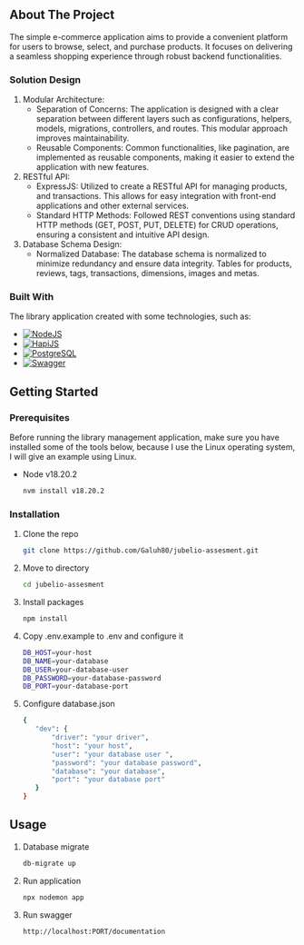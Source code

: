 <!-- ABOUT THE PROJECT -->
## About The Project

The simple e-commerce application aims to provide a convenient platform for users to browse, select, and purchase products. It focuses on delivering a seamless shopping experience through robust backend functionalities.

### Solution Design

1. Modular Architecture:
    * Separation of Concerns: The application is designed with a clear separation between different layers such as configurations, helpers, models, migrations, controllers, and routes. This modular approach improves maintainability.
    * Reusable Components: Common functionalities, like pagination, are implemented as reusable components, making it easier to extend the application with new features.
2. RESTful API:
    * ExpressJS: Utilized to create a RESTful API for managing products, and transactions. This allows for easy integration with front-end applications and other external services.
    * Standard HTTP Methods: Followed REST conventions using standard HTTP methods (GET, POST, PUT, DELETE) for CRUD operations, ensuring a consistent and intuitive API design.
3. Database Schema Design:
    * Normalized Database: The database schema is normalized to minimize redundancy and ensure data integrity. Tables for products, reviews, tags, transactions, dimensions, images and metas.

### Built With

The library application created with some technologies, such as:

* [![NodeJS][NodeJS]][NodeJS-url]
* [![HapiJS][HapiJS]][HapiJS-url]
* [![PostgreSQL][PostgreSQL]][PostgreSQL-url]
* [![Swagger][Swagger]][Swagger-url]


<!-- GETTING STARTED -->
## Getting Started

### Prerequisites

Before running the library management application, make sure you have installed some of the tools below, because I use the Linux operating system, I will give an example using Linux.
* Node v18.20.2
  ```sh
  nvm install v18.20.2
  ```

### Installation

1. Clone the repo
   ```sh
   git clone https://github.com/Galuh80/jubelio-assesment.git
   ```
2. Move to directory
   ```sh
   cd jubelio-assesment
   ```
3. Install packages
   ```sh
   npm install
   ```
4. Copy .env.example to .env and configure it
   ```sh
   DB_HOST=your-host
   DB_NAME=your-database
   DB_USER=your-database-user
   DB_PASSWORD=your-database-password
   DB_PORT=your-database-port
   ```
6. Configure database.json
   ```sh
   {
      "dev": {
          "driver": "your driver",
          "host": "your host",
          "user": "your database user ",
          "password": "your database password",
          "database": "your database",
          "port": "your database port"
      }
   }
   ```

<!-- USAGE EXAMPLES -->
## Usage

1. Database migrate
   ```sh
   db-migrate up
   ```
2. Run application
   ```sh
   npx nodemon app
   ```
3. Run swagger
   ```sh
   http://localhost:PORT/documentation
   ```

<!-- MARKDOWN LINKS & IMAGES -->
<!-- https://www.markdownguide.org/basic-syntax/#reference-style-links -->
[NodeJS]: https://img.shields.io/badge/Node.js-43853D?style=for-the-badge&logo=node.js&logoColor=white
[NodeJS-url]: https://nodejs.org/en
[HapiJS]: https://img.shields.io/badge/HapiJS-%5E21.3.10-brightgreen.svg
[HapiJS-url]: https://hapi.dev/
[PostgreSQL]: https://img.shields.io/badge/postgresql-4169e1?style=for-the-badge&logo=postgresql&logoColor=white
[PostgreSQL-url]: https://www.postgresql.org/
[Swagger]: https://img.shields.io/badge/-Swagger-%23Clojure?style=for-the-badge&logo=swagger&logoColor=white
[Swagger-url]: https://swagger.io/
